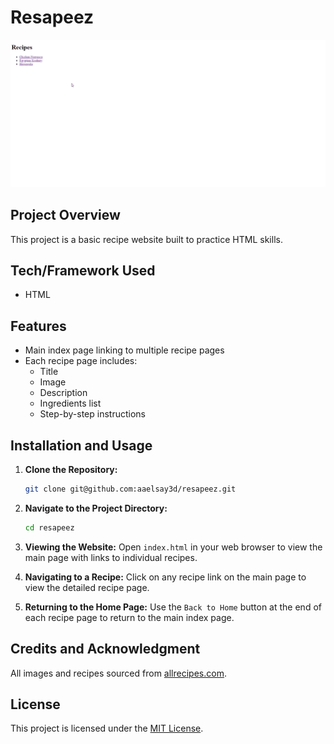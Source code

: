 # Resapeez
![The Website Demo](./images/demo.gif)

## Project Overview
This project is a basic recipe website built to practice HTML skills. 

## Tech/Framework Used
- HTML

## Features
- Main index page linking to multiple recipe pages
- Each recipe page includes:
  - Title
  - Image
  - Description
  - Ingredients list
  - Step-by-step instructions

## Installation and Usage

1. **Clone the Repository:**
   ```bash
   git clone git@github.com:aaelsay3d/resapeez.git
   ```

2. **Navigate to the Project Directory:**
    ```bash
    cd resapeez
    ```

3. **Viewing the Website:**
    Open `index.html` in your web browser to view the main page with links to individual recipes.

4. **Navigating to a Recipe:**
    Click on any recipe link on the main page to view the detailed recipe page.

5. **Returning to the Home Page:**
    Use the `Back to Home` button at the end of each recipe page to return to the main index page.

## Credits and Acknowledgment
All images and recipes sourced from [allrecipes.com](https://www.allrecipes.com/).

## License
This project is licensed under the [MIT License](./LICENSE).